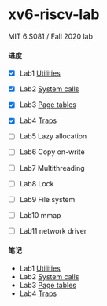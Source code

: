 # xv6-riscv-lab
MIT 6.S081 / Fall 2020 lab

#### 进度

- [x] Lab1 [Utilities](https://github.com/whileskies/xv6-labs-2020/tree/util) 
- [x] Lab2 [System calls](https://github.com/whileskies/xv6-labs-2020/tree/syscall)
- [x] Lab3 [Page tables](https://github.com/whileskies/xv6-labs-2020/tree/pgtbl)
- [x] Lab4 [Traps](https://github.com/whileskies/xv6-labs-2020/tree/traps)
- [ ] Lab5 Lazy allocation
- [ ] Lab6 Copy on-write
- [ ] Lab7 Multithreading
- [ ] Lab8 Lock
- [ ] Lab9 File system
- [ ] Lab10 mmap
- [ ] Lab11 network driver


#### 笔记
- Lab1 [Utilities](doc/Lab1-Xv6%20and%20Unix%20utilities.md)
- Lab2 [System calls](doc/Lab2-system%20calls.md)
- Lab3 [Page tables](doc/Lab3-page%20tables.md)
- Lab4  [Traps](doc/Lab4-traps.md) 